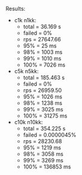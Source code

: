Results:
* c1k n1kk:
    * total = 36.169 s
    * failed = 0%
    * rps = 27647.66
    * 95% = 25 ms
    * 98% = 1003 ms
    * 99% = 1010 ms
    * 100% = 7026 ms
* c5k n5kk:
    * total = 185.463 s
    * failed = 0%
    * rps = 26959.50
    * 95% = 1026 ms
    * 98% = 1238 ms
    * 99% = 3025 ms
    * 100% = 31275 ms
* c10k n10kk:
    * total = 354.225 s
    * failed = 0.0000045%
    * rps = 28230.68
    * 95% = 1219 ms
    * 98% = 3058 ms
    * 99% = 3269 ms
    * 100% = 136853 ms
